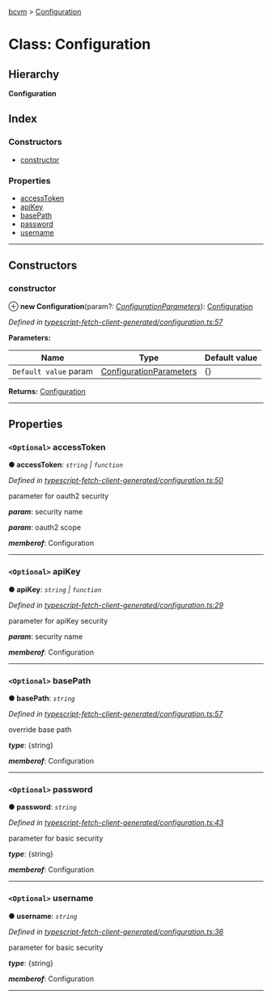 [bcvm](../README.md) > [Configuration](../classes/configuration.md)

# Class: Configuration

## Hierarchy

**Configuration**

## Index

### Constructors

* [constructor](configuration.md#constructor)

### Properties

* [accessToken](configuration.md#accesstoken)
* [apiKey](configuration.md#apikey)
* [basePath](configuration.md#basepath)
* [password](configuration.md#password)
* [username](configuration.md#username)

---

## Constructors

<a id="constructor"></a>

###  constructor

⊕ **new Configuration**(param?: *[ConfigurationParameters](../interfaces/configurationparameters.md)*): [Configuration](configuration.md)

*Defined in [typescript-fetch-client-generated/configuration.ts:57](https://github.com/boardwalktech/Boardwalk-Client-Virtual-Machine-JS/blob/bd51c2e/typescript/src/typescript-fetch-client-generated/configuration.ts#L57)*

**Parameters:**

| Name | Type | Default value |
| ------ | ------ | ------ |
| `Default value` param | [ConfigurationParameters](../interfaces/configurationparameters.md) |  {} |

**Returns:** [Configuration](configuration.md)

___

## Properties

<a id="accesstoken"></a>

### `<Optional>` accessToken

**● accessToken**: *`string` \| `function`*

*Defined in [typescript-fetch-client-generated/configuration.ts:50](https://github.com/boardwalktech/Boardwalk-Client-Virtual-Machine-JS/blob/bd51c2e/typescript/src/typescript-fetch-client-generated/configuration.ts#L50)*

parameter for oauth2 security

*__param__*: security name

*__param__*: oauth2 scope

*__memberof__*: Configuration

___
<a id="apikey"></a>

### `<Optional>` apiKey

**● apiKey**: *`string` \| `function`*

*Defined in [typescript-fetch-client-generated/configuration.ts:29](https://github.com/boardwalktech/Boardwalk-Client-Virtual-Machine-JS/blob/bd51c2e/typescript/src/typescript-fetch-client-generated/configuration.ts#L29)*

parameter for apiKey security

*__param__*: security name

*__memberof__*: Configuration

___
<a id="basepath"></a>

### `<Optional>` basePath

**● basePath**: *`string`*

*Defined in [typescript-fetch-client-generated/configuration.ts:57](https://github.com/boardwalktech/Boardwalk-Client-Virtual-Machine-JS/blob/bd51c2e/typescript/src/typescript-fetch-client-generated/configuration.ts#L57)*

override base path

*__type__*: {string}

*__memberof__*: Configuration

___
<a id="password"></a>

### `<Optional>` password

**● password**: *`string`*

*Defined in [typescript-fetch-client-generated/configuration.ts:43](https://github.com/boardwalktech/Boardwalk-Client-Virtual-Machine-JS/blob/bd51c2e/typescript/src/typescript-fetch-client-generated/configuration.ts#L43)*

parameter for basic security

*__type__*: {string}

*__memberof__*: Configuration

___
<a id="username"></a>

### `<Optional>` username

**● username**: *`string`*

*Defined in [typescript-fetch-client-generated/configuration.ts:36](https://github.com/boardwalktech/Boardwalk-Client-Virtual-Machine-JS/blob/bd51c2e/typescript/src/typescript-fetch-client-generated/configuration.ts#L36)*

parameter for basic security

*__type__*: {string}

*__memberof__*: Configuration

___

